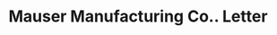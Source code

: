 ---
doi: 10.7916/D8WM2RHW
date_other: '1906'
date_other_textual: '1906'
form: correspondence
genre:
- Letters (correspondence)
name:
- Mauser Manufacturing Co.
object_in_context_url: https://biggert.cul.columbia.edu/items/view/ave_biggert_00932
subject_hierarchical_geographic:
- Mt. Vernon, New York, United States
subject_name:
- Mauser Manufacturing Co.
title: Mauser Manufacturing Co.. Letter
sort_title: Mauser Manufacturing Co.. Letter
call_number: ave_biggert_00932
coordinates:
- 40.91416666666667,-73.83055555555555
pid: ave_biggert_00932
identifiers: ave_biggert_00932
thumbnail: https://derivativo-3.library.columbia.edu/iiif/2/ldpd:345796/full/!256,256/0/native.jpg
permalink: "/biggert/ave_biggert_00932/"
layout: iiif-image-page
---